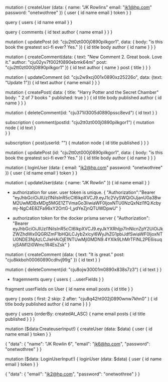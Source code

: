 mutation {
  createUser (data: {
    name: "JK Rowlins"
    email: "jk1@hp.com"
    password: "onetwothree"
  }) {
    user {
      id
    	name
    	email
    }
    token
  }
}

query {
  users {
    id
    name
    email
  }
}

query {
  comments {
    id
    text
    author {
      name
      email
    }
  }
}

mutation {
  updatePost (id: "cju2tt0zt000j0890pilkgor1", data: {
    body: "is this book the greatest sci-fi ever?  Yes."
  }) {
    id
    title
    body
    author {
      id
      name
    }
  }
}

mutation {
  createComment(data: {
    text: "New Comment 2. Great book.  Love it."
    author: "cju02yv7f002f0890ebmk64mi"
    post: "cju2tt0zt000j0890pilkgor1"
  }) {
    id
    text
    author {
      name
    }
    post {
      title
    }
  }
}

mutation {
  updateComment (id: "cju2w9xcj001x0890xz25226o", data: {text: "Update 1"})
  {
    id
    text
    author {
      name
      email
    }
  }
}

mutation {
  createPost(
    data: {
      title: "Harry Potter and the Secret Chamber"
      body: " 2 of 7 books "
      published: true
    }
  ) {
    id
    title
    body
    published
    author {
      id
      name
    }
  }
}

mutation {
  deleteComment(id: "cju371il3005d0890pssc8evd") {
    id
    text
  }
}

subscription {
  comment(postId: "cju2tt0zt000j0890pilkgor1") {
    mutation
		node {
      id
      text
    }    
  }
}

subscription {
  post(userId: "") {
    mutation
    node {
      id
      title
      published
    }
  }
}

mutation {
  updatePost (id: "cju2tt0zt000j0890pilkgor1", data: {
    body: "is this book the greatest sci-fi ever?  Yes."
  }) {
    id
    title
    body
    author {
      id
      name
    }
  }
}

mutation {
  loginUser (data: {
    email: "jk2@hp.com"
    password: "onetwothree"
  }) {
    user {
      id
      name
      email
    }
    token
  }
}

mutation {
  updateUser(data: {
    name: "JK Rowlin"
  }) {
    id
    name
    email
  }
}

* authorization for user.  user token is unique.
{
"Authorization":"Bearer "eyJhbGciOiJIUzI1NiIsInR5cCI6IkpXVCJ9.eyJ1c2VySWQiOiJjanU0a3BwM2UwMDBxMDg5MGE1ZTVmaGo3IiwiaWF0IjoxNTU0NzQxNzI1fQ.Kcbymj-NgC4E8ZFa96xY2OrtG-I_ydYeZjnQTUWDpwU"
}

* authorization token for the docker prisma server
{
  "Authorization": "Bearer eyJhbGciOiJIUzI1NiIsInR5cCI6IkpXVCJ9.eyJkYXRhIjp7InNlcnZpY2UiOiJkZWZhdWx0QGRlZmF1bHQiLCJyb2xlcyI6WyJhZG1pbiJdfSwiaWF0IjoxNTU0NDE3NjAzLCJleHAiOjE1NTUwMjI0MDN9.4YXIk9LhMrTFlNL2PE6isuqxjSAM12i0Wmc1R4EsZsk"
}

mutation {
	createComment (data: {
    text: "It is great."
    post: "cju8kkboh00060890cdhvj99g"
  })
  {
    id
    text
  }
}

mutation {
  deleteComment(id: "cju8ojw30001m0890x838s7z3") {
    id
    text
  }
}

* fragemnents
query {
  users {
    ...userFields
  }
}

fragment userFields on User {
	id
	name
  email
  posts {
    id
    title
  }
}

query {
  posts (
    first: 2
  	skip: 2
    after: "cju8q42ht002j0890wnw7khn0"
  ) {
    id
    title
    body
    published
    author {
      id
      name
    }
  }
}


query {
  users (orderBy: createdAt_ASC) {
    name
    email
    posts {
      id
      title
      published
    }
  }
}

mutation ($data:CreateuserInput!) {
  createUser (data: $data) {
    user {
      id
    	name
    	email
    }
    token
  }
}

{
  "data": {
	  "name": "JK Rowlin 6",
  	"email": "jk6@hp.com",
  	"password": "onetwothree"
  }
}


mutation ($data: LoginUserInput!) {
  loginUser (data: $data) {
    user {
      id
      name
      email
    }
    token
  }
}

{
  "data": {
    "email": "jk2@hp.com",
    "password": "onetwothree"
	}
}

